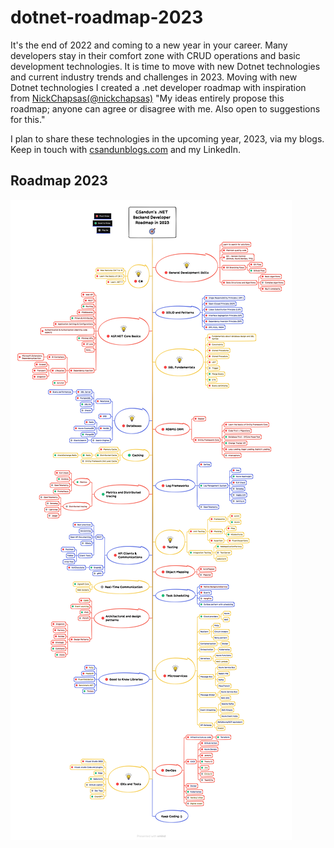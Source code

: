 # dotnet-roadmap-2023

It's the end of 2022 and coming to a new year in your career. Many developers stay in their comfort zone with CRUD operations and basic development technologies. It is time to move with new Dotnet technologies and current industry trends and challenges in 2023. Moving with new Dotnet technologies I created a .net developer roadmap with inspiration from [NickChapsas(@nickchapsas)](https://twitter.com/nickchapsas?ref_src=twsrc%5Egoogle%7Ctwcamp%5Eserp%7Ctwgr%5Eauthor)
"My ideas entirely propose this roadmap; anyone can agree or disagree with me. Also open to suggestions for this."

I plan to share these technologies in the upcoming year, 2023, via my blogs. Keep in touch with [csandunblogs.com](csandunblogs.com) and my LinkedIn.

## Roadmap 2023
[![Roadmap](https://github.com/csandun/dotnet-roadmap-2023/blob/main/CSandun's%20.NET%20Backend%20Developer%20Roadmap%20in%202023-%20final.png?raw=true)](https://csandunblogs.com/csadnun-dotnet-road-map/)

